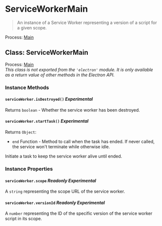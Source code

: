 # ServiceWorkerMain

> An instance of a Service Worker representing a version of a script for a given scope.

Process: [Main](../glossary.md#main-process)

## Class: ServiceWorkerMain

Process: [Main](../glossary.md#main-process)<br />
_This class is not exported from the `'electron'` module. It is only available as a return value of other methods in the Electron API._

### Instance Methods

#### `serviceWorker.isDestroyed()` _Experimental_

Returns `boolean` - Whether the service worker has been destroyed.

#### `serviceWorker.startTask()` _Experimental_

Returns `Object`:

- `end` Function - Method to call when the task has ended. If never called, the service won't terminate while otherwise idle.

Initiate a task to keep the service worker alive until ended.

### Instance Properties

#### `serviceWorker.scope` _Readonly_ _Experimental_

A `string` representing the scope URL of the service worker.

#### `serviceWorker.versionId` _Readonly_ _Experimental_

A `number` representing the ID of the specific version of the service worker script in its scope.
